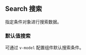 <style scoped>
#ji-ben-yong-fa + div>>>.hae-tabs__content {
  min-height: 150px;
}
#dao-hang-sou-suo + p + div>>>.hae-tabs__content {
  min-height: 150px;
}
</style>
<div class="demo-header">
<p class="overviewicon">
  <span class="wapi-form-search"/>
</p>

## Search 搜索

<nova-uxlink widget-name="Search"></nova-uxlink>

指定条件对象进行搜索数据。
</div>

### 默认值搜索

可通过 `v-model` 配置组件默认搜索条件。

<nova-demo-view link="search/default-value"></nova-demo-view>

<br>
